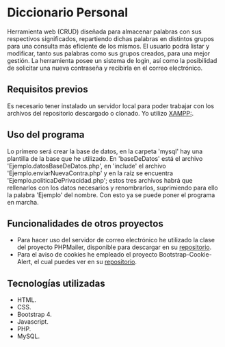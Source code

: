 # Diccionario Personal
Herramienta web (CRUD) diseñada para almacenar palabras con sus respectivos significados, repartiendo dichas palabras en distintos grupos para una consulta más eficiente de los mismos. El usuario podrá listar y modificar, tanto sus palabras como sus grupos creados, para una mejor gestión. 
La herramienta posee un sistema de login, así como la posibilidad de solicitar una nueva contraseña y recibirla en el correo electrónico.
## Requisitos previos 
Es necesario tener instalado un servidor local para poder trabajar con los archivos del repositorio descargado o clonado. Yo utilizo [XAMPP:](https://www.apachefriends.org/es/index.html).
## Uso del programa
Lo primero será crear la base de datos, en la carpeta 'mysql' hay una plantilla de la base que he utilizado. En 'baseDeDatos' está el archivo 'Ejemplo.datosBaseDeDatos.php', en 'include' el archivo 'Ejemplo.enviarNuevaContra.php' y en la raíz se encuentra 'Ejemplo.politicaDePrivacidad.php'; estos tres archivos habrá que rellenarlos con los datos necesarios y renombrarlos, suprimiendo para ello la palabra 'Ejemplo' del nombre. Con esto ya se puede poner el programa en marcha.     
## Funcionalidades de otros proyectos
* Para hacer uso del servidor de correo electrónico he utilizado la clase del proyecto PHPMailer, disponible para descargar en su [repositorio](https://github.com/PHPMailer/PHPMailer).
* Para el aviso de cookies he empleado el proyecto Bootstrap-Cookie-Alert, el cual puedes ver en su [repositorio](https://github.com/Wruczek/Bootstrap-Cookie-Alert).
## Tecnologías utilizadas
* HTML.
* CSS.
* Bootstrap 4.
* Javascript.
* PHP.
* MySQL.
